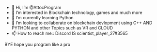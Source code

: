 - 👋 Hi, I’m @AttocProgram
- 👀 I’m interested in Blockchain technology, games and much more
- 🌱 I’m currently learning Python
- 💞️ I’m looking to collaborate on blockchain devlopment using C++ AND PYTHON and other Topics such as VR and CLOUD 
- 📫 How to reach me:: Discord IS scientist_player_27#3565 

BYE hope you program like a pro 
